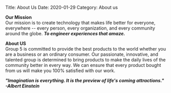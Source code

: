 Title: About Us
Date: 2020-01-29
Category: About us

**Our Mission**  
Our mission is to create technology that makes life better for everyone, everywhere -- every person, every organization, and every community around the globe. ***To engineer experiences that amaze.***  

**About US**  
Group 5 is committed to provide the best products to the world whether you are a business or an ordinary consumer. Our passionate, innovative, and talented group is determined to bring products to make the daily lives of the community better in every way. We can ensure that every product bought from us will make you 100% satisfied with our work.

***"Imagination is everything. It is the preview of life's coming attractions." -Albert Einstein***


